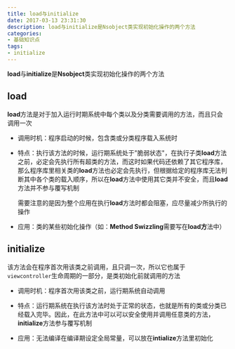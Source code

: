 ```yaml
---
title: load与initialize
date: 2017-03-13 23:31:30
description: load与initialize是Nsobject类实现初始化操作的两个方法
categories:
- 基础知识点
tags:
- initialize
---
```


**load**与**initialize**是**Nsobject**类实现初始化操作的两个方法

## load
**load**方法是对于加入运行时期系统中每个类以及分类需要调用的方法，而且只会调用一次

* 调用时机：程序启动的时候，包含类或分类程序载入系统时

* 特点：执行该方法的时候，运行期系统处于"脆弱状态"，在执行子类**load**方法之前，必定会先执行所有超类的方法，而这时如果代码还依赖了其它程序库，那么程序库里相关类的**load**方法也必定会先执行，但根据给定的程序库无法判断其中各个类的载入顺序，所以在**load**方法中使用其它类并不安全，而且**load**方法并不参与覆写机制

    需要注意的是因为整个应用在执行**load**方法时都会阻塞，应尽量减少所执行的操作

* 应用：类的某些初始化操作（如：**Method Swizzling**需要写在**load方**法中）

## initialize
该方法会在程序首次用该类之前调用，且只调一次，所以它也属于`viewcontroller`生命周期的一部分，是类初始化前就调用的方法

* 调用时机：程序首次用该类之前，运行期系统自动调用

* 特点：运行期系统在执行该方法时处于正常的状态，也就是所有的类或分类已经载入完毕。因此，在此方法中可以可以安全使用并调用任意类的方法，**initialize**方法参与覆写机制

* 应用：无法编译在编译期设定全局常量，可以放在**intialize**方法里初始化


